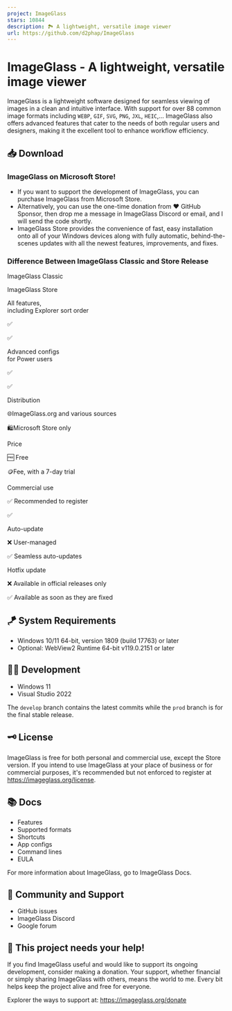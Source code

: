 ```yaml
---
project: ImageGlass
stars: 10844
description: 🏞 A lightweight, versatile image viewer
url: https://github.com/d2phap/ImageGlass
---
```


ImageGlass - A lightweight, versatile image viewer
==================================================

ImageGlass is a lightweight software designed for seamless viewing of images in a clean and intuitive interface. With support for over 88 common image formats including `WEBP`, `GIF`, `SVG`, `PNG`, `JXL`, `HEIC`,... ImageGlass also offers advanced features that cater to the needs of both regular users and designers, making it the excellent tool to enhance workflow efficiency.

📥 Download
-----------

  

### ImageGlass on Microsoft Store!

-   If you want to support the development of ImageGlass, you can purchase ImageGlass from Microsoft Store.
-   Alternatively, you can use the one-time donation from ♥ GitHub Sponsor, then drop me a message in ImageGlass Discord or email, and I will send the code shortly.
-   ImageGlass Store provides the convenience of fast, easy installation onto all of your Windows devices along with fully automatic, behind-the-scenes updates with all the newest features, improvements, and fixes.

### Difference Between ImageGlass Classic and Store Release

ImageGlass Classic

ImageGlass Store

All features,  
including Explorer sort order

✅

✅

Advanced configs  
for Power users

✅

✅

Distribution

🌐ImageGlass.org and various sources

🛍️Microsoft Store only

Price

🆓 Free

🪙Fee, with a 7-day trial

Commercial use

✅ Recommended to register

✅

Auto-update

❌ User-managed

✅ Seamless auto-updates

Hotfix update

❌ Available in official releases only

✅ Available as soon as they are fixed

🪁 System Requirements
----------------------

-   Windows 10/11 64-bit, version 1809 (build 17763) or later
-   Optional: WebView2 Runtime 64-bit v119.0.2151 or later

👨‍💻 Development
-----------------

-   Windows 11
-   Visual Studio 2022

The `develop` branch contains the latest commits while the `prod` branch is for the final stable release.

🗝️ License
-----------

ImageGlass is free for both personal and commercial use, except the Store version. If you intend to use ImageGlass at your place of business or for commercial purposes, it's recommended but not enforced to register at https://imageglass.org/license.

📚 Docs
-------

-   Features
-   Supported formats
-   Shortcuts
-   App configs
-   Command lines
-   EULA

For more information about ImageGlass, go to ImageGlass Docs.

🤼 Community and Support
------------------------

-   GitHub issues
-   ImageGlass Discord
-   Google forum

💖 This project needs your help!
--------------------------------

If you find ImageGlass useful and would like to support its ongoing development, consider making a donation. Your support, whether financial or simply sharing ImageGlass with others, means the world to me. Every bit helps keep the project alive and free for everyone.

Explorer the ways to support at: https://imageglass.org/donate
